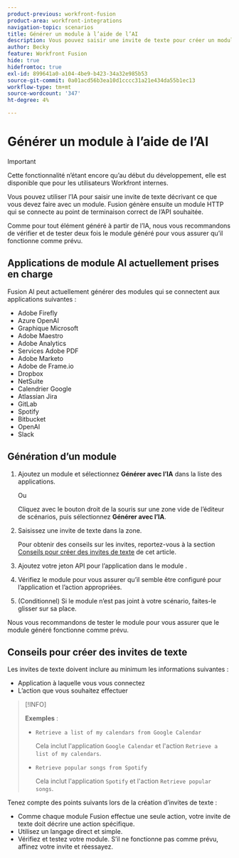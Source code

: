 ```yaml
---
product-previous: workfront-fusion
product-area: workfront-integrations
navigation-topic: scenarios
title: Générer un module à l’aide de l’AI
description: Vous pouvez saisir une invite de texte pour créer un module HTTP configuré à l’invite.
author: Becky
feature: Workfront Fusion
hide: true
hidefromtoc: true
exl-id: 899641a0-a104-4be9-b423-34a32e985b53
source-git-commit: 0a01acd56b3ea10d1cccc31a21e434da55b1ec13
workflow-type: tm+mt
source-wordcount: '347'
ht-degree: 4%

---
```


# Générer un module à l’aide de l’AI

<!--DO NOT DELETE - linked through CSH-->

>[!IMPORTANT]
>
>Cette fonctionnalité n’étant encore qu’au début du développement, elle est disponible que pour les utilisateurs Workfront internes.

Vous pouvez utiliser l’IA pour saisir une invite de texte décrivant ce que vous devez faire avec un module. Fusion génère ensuite un module HTTP qui se connecte au point de terminaison correct de l’API souhaitée.

Comme pour tout élément généré à partir de l’IA, nous vous recommandons de vérifier et de tester deux fois le module généré pour vous assurer qu’il fonctionne comme prévu.

## Applications de module AI actuellement prises en charge

Fusion AI peut actuellement générer des modules qui se connectent aux applications suivantes :

* Adobe Firefly
* Azure OpenAI
* Graphique Microsoft
* Adobe Maestro
* Adobe Analytics
* Services Adobe PDF
* Adobe Marketo
* Adobe de Frame.io
* Dropbox
* NetSuite
* Calendrier Google
* Atlassian Jira
* GitLab
* Spotify
* Bitbucket
* OpenAI
* Slack

## Génération d’un module

1. Ajoutez un module et sélectionnez **Générer avec l’IA** dans la liste des applications.

   Ou

   Cliquez avec le bouton droit de la souris sur une zone vide de l’éditeur de scénarios, puis sélectionnez **Générer avec l’IA**.
1. Saisissez une invite de texte dans la zone.

   Pour obtenir des conseils sur les invites, reportez-vous à la section [Conseils pour créer des invites de texte](#tips-for-creating-text-prompts) de cet article.
1. Ajoutez votre jeton API pour l’application dans le module .
1. Vérifiez le module pour vous assurer qu’il semble être configuré pour l’application et l’action appropriées.
1. (Conditionnel) Si le module n’est pas joint à votre scénario, faites-le glisser sur sa place.

Nous vous recommandons de tester le module pour vous assurer que le module généré fonctionne comme prévu.

## Conseils pour créer des invites de texte

Les invites de texte doivent inclure au minimum les informations suivantes :

* Application à laquelle vous vous connectez
* L’action que vous souhaitez effectuer

>[!INFO]
>
>**Exemples** :
>
>* `Retrieve a list of my calendars from Google Calendar`
>
>   Cela inclut l&#39;application `Google Calendar` et l&#39;action `Retrieve a list of my calendars`.
>
>* `Retrieve popular songs from Spotify`
>
>   Cela inclut l&#39;application `Spotify` et l&#39;action `Retrieve popular songs`.

Tenez compte des points suivants lors de la création d’invites de texte :

* Comme chaque module Fusion effectue une seule action, votre invite de texte doit décrire une action spécifique.
* Utilisez un langage direct et simple.
* Vérifiez et testez votre module. S’il ne fonctionne pas comme prévu, affinez votre invite et réessayez.
